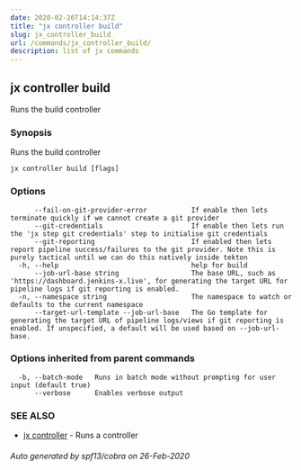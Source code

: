 ```yaml
---
date: 2020-02-26T14:14:37Z
title: "jx controller build"
slug: jx_controller_build
url: /commands/jx_controller_build/
description: list of jx commands
---
```

## jx controller build

Runs the build controller

### Synopsis

Runs the build controller

```
jx controller build [flags]
```

### Options

```
      --fail-on-git-provider-error           If enable then lets terminate quickly if we cannot create a git provider
      --git-credentials                      If enable then lets run the 'jx step git credentials' step to initialise git credentials
      --git-reporting                        If enabled then lets report pipeline success/failures to the git provider. Note this is purely tactical until we can do this natively inside tekton
  -h, --help                                 help for build
      --job-url-base string                  The base URL, such as 'https://dashboard.jenkins-x.live', for generating the target URL for pipeline logs if git reporting is enabled.
  -n, --namespace string                     The namespace to watch or defaults to the current namespace
      --target-url-template --job-url-base   The Go template for generating the target URL of pipeline logs/views if git reporting is enabled. If unspecified, a default will be used based on --job-url-base.
```

### Options inherited from parent commands

```
  -b, --batch-mode   Runs in batch mode without prompting for user input (default true)
      --verbose      Enables verbose output
```

### SEE ALSO

* [jx controller](/commands/jx_controller/)	 - Runs a controller

###### Auto generated by spf13/cobra on 26-Feb-2020
